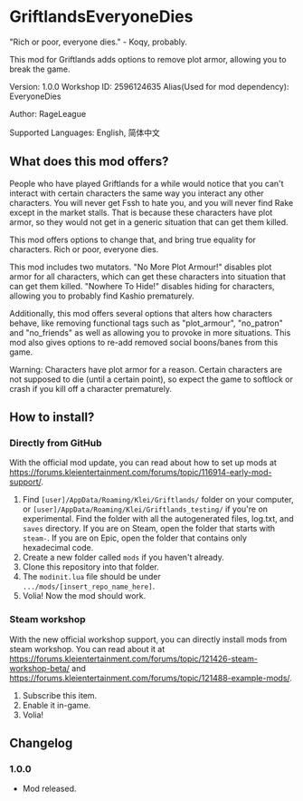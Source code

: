 # GriftlandsEveryoneDies

"Rich or poor, everyone dies." - Koqy, probably.

This mod for Griftlands adds options to remove plot armor, allowing you to break the game.

Version: 1.0.0
Workshop ID: 2596124635
Alias(Used for mod dependency): EveryoneDies

Author: RageLeague

Supported Languages: English, 简体中文

## What does this mod offers?

People who have played Griftlands for a while would notice that you can't interact with certain characters the same way you interact
any other characters. You will never get Fssh to hate you, and you will never find Rake except in the market stalls. That is because
these characters have plot armor, so they would not get in a generic situation that can get them killed.

This mod offers options to change that, and bring true equality for characters. Rich or poor, everyone dies.

This mod includes two mutators. "No More Plot Armour!" disables plot armor for all characters, which can get these characters into
situation that can get them killed. "Nowhere To Hide!" disables hiding for characters, allowing you to probably find Kashio prematurely.

Additionally, this mod offers several options that alters how characters behave, like removing functional tags such as "plot_armour",
"no_patron" and "no_friends" as well as allowing you to provoke in more situations. This mod also gives options to re-add removed
social boons/banes from this game.

Warning: Characters have plot armor for a reason. Certain characters are not supposed to die (until a certain point), so expect the
game to softlock or crash if you kill off a character prematurely.

## How to install?

### Directly from GitHub

With the official mod update, you can read about how to set up mods at https://forums.kleientertainment.com/forums/topic/116914-early-mod-support/.

1. Find `[user]/AppData/Roaming/Klei/Griftlands/` folder on your computer, or `[user]/AppData/Roaming/Klei/Griftlands_testing/` if you're on experimental. Find the folder with all the autogenerated files, log.txt, and `saves` directory. If you are on Steam, open the folder that starts with `steam-`. If you are on Epic, open the folder that contains only hexadecimal code.
2. Create a new folder called `mods` if you haven't already.
3. Clone this repository into that folder.
4. The `modinit.lua` file should be under `.../mods/[insert_repo_name_here]`.
5. Volia! Now the mod should work.

### Steam workshop

With the new official workshop support, you can directly install mods from steam workshop. You can read about it at https://forums.kleientertainment.com/forums/topic/121426-steam-workshop-beta/ and https://forums.kleientertainment.com/forums/topic/121488-example-mods/.

1. Subscribe this item.
2. Enable it in-game.
3. Volia!

## Changelog

### 1.0.0

* Mod released.
